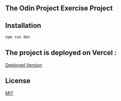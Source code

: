 ## The Odin Project Exercise Project

## Installation

```bash
npm run dev
```

## The project is deployed on Vercel :
[Deployed Version]()

## License
[MIT](https://choosealicense.com/licenses/mit/)
